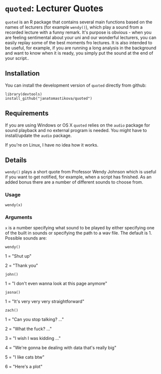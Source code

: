 # `quoted`: Lecturer Quotes

`quoted` is an R package that contains several main functions based on the names of lecturers (for example `wendy()`), which play a sound from a recorded lecture with a funny remark. It's purpose is obvious - when you are feeling sentimental about your uni and our wonderful lecturers, you can easily replay some of the best moments fro lectures. It is also intended to be useful, for example, if you are running a long analysis in the background and want to know when it is ready, you simply put the sound at the end of your script..

## Installation

You can install the development version of `quoted` directly from github:

```         
library(devtools)
install_github("janatomastikova/quoted")
```

## Requirements

If you are using Windows or OS X `quoted` relies on the `audio` package for sound playback and no external program is needed. You might have to install/update the `audio` package.

If you're on Linux, I have no idea how it works.

## Details

`wendy()` plays a short quote from Professor Wendy Johnson which is useful if you want to get notified, for example, when a script has finished. As an added bonus there are a number of different sounds to choose from.


### Usage

`wendy(x)`

### Arguments

`x` is a number specifying what sound to be played by either specifying one of the built in sounds or specifying the path to a wav file. The default is 1. Possible sounds are:

`wendy()`

1 =  "Shut up"

2 = "Thank you"

`john()`

1 = "I don't even wanna look at this page anymore"

`jasna()`

1 = "It's very very very straightforward"

`zach()`

1 = "Can you stop talking? ..."

2 = "What the fuck? ..."

3 = "I wish I was kidding ..."

4 = "We're gonna be dealing with data that's really big"

5 = "I like cats btw"

6 = "Here's a plot"




